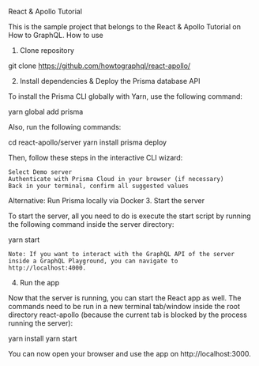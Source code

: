 React & Apollo Tutorial

This is the sample project that belongs to the React & Apollo Tutorial on How to GraphQL.
How to use
1. Clone repository

git clone https://github.com/howtographql/react-apollo/

2. Install dependencies & Deploy the Prisma database API

To install the Prisma CLI globally with Yarn, use the following command:

yarn global add prisma

Also, run the following commands:

cd react-apollo/server
yarn install
prisma deploy

Then, follow these steps in the interactive CLI wizard:

    Select Demo server
    Authenticate with Prisma Cloud in your browser (if necessary)
    Back in your terminal, confirm all suggested values

Alternative: Run Prisma locally via Docker
3. Start the server

To start the server, all you need to do is execute the start script by running the following command inside the server directory:

yarn start

    Note: If you want to interact with the GraphQL API of the server inside a GraphQL Playground, you can navigate to http://localhost:4000.

4. Run the app

Now that the server is running, you can start the React app as well. The commands need to be run in a new terminal tab/window inside the root directory react-apollo (because the current tab is blocked by the process running the server):

yarn install
yarn start

You can now open your browser and use the app on http://localhost:3000.
